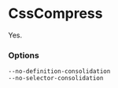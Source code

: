 CssCompress
===========

Yes.

### Options

    --no-definition-consolidation
    --no-selector-consolidation

